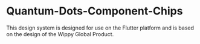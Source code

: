 # Quantum-Dots-Component-Chips
This design system is designed for use on the Flutter platform and is based on the design of the Wippy Global Product.
